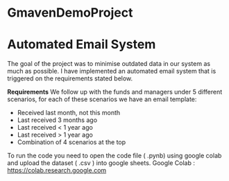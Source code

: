 # GmavenDemoProject
# Automated Email System

The goal of the project was to minimise outdated data in our system as much as possible. 
I have implemented an automated email system that is triggered on the requirements stated below.
 
**Requirements**
We follow up with the funds and managers under 5 different scenarios, for each of these scenarios we have an email template: 
* Received last month, not this month
* Last received 3 months ago
* Last received < 1 year ago
* Last received > 1 year ago
* Combination of 4 scenarios at the top

To run the code you need to open the code file ( .pynb)  using google colab and upload the dataset ( .csv ) into google sheets.
Google Colab : https://colab.research.google.com
